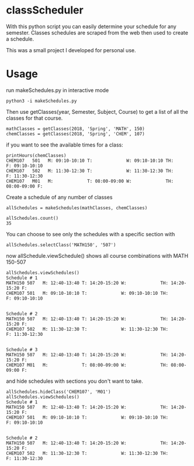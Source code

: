 # classScheduler

With this python script you can easily determine your schedule for any semester. Classes schedules are scraped from the web then used to create a schedule.

This was a small project I developed for personal use.

# Usage

run makeSchedules.py in interactive mode
```
python3 -i makeSchedules.py 
```
Then use getClasses(year, Semester, Subject, Course) to get a list of all the classes for that course.
```
mathClasses = getClasses(2018, 'Spring', 'MATH', 150)
chemClasses = getClasses(2018, 'Spring', 'CHEM', 107)
```

if you want to see the available times for a class:
```
printHours(chemClasses)
CHEM107   501   M: 09:10-10:10 T:             W: 09:10-10:10 TH:             F: 09:10-10:10
CHEM107   502   M: 11:30-12:30 T:             W: 11:30-12:30 TH:             F: 11:30-12:30
CHEM107   M01   M:             T: 08:00-09:00 W:             TH: 08:00-09:00 F:            
```
Create a schedule of any number of classes
```
allSchedules = makeSchedules(mathClasses, chemClasses)
```

```
allSchedules.count()
35
```
You can choose to see only the schedules with a specific section with
```
allSchedules.selectClass('MATH150', '507')
```

now allSchedule.viewSchedule() shows all course combinations with MATH 150-507
```
allSchedules.viewSchedules()
Schedule # 1
MATH150 507   M: 12:40-13:40 T: 14:20-15:20 W:             TH: 14:20-15:20 F:            
CHEM107 501   M: 09:10-10:10 T:             W: 09:10-10:10 TH:             F: 09:10-10:10


Schedule # 2
MATH150 507   M: 12:40-13:40 T: 14:20-15:20 W:             TH: 14:20-15:20 F:            
CHEM107 502   M: 11:30-12:30 T:             W: 11:30-12:30 TH:             F: 11:30-12:30


Schedule # 3
MATH150 507   M: 12:40-13:40 T: 14:20-15:20 W:             TH: 14:20-15:20 F:            
CHEM107 M01   M:             T: 08:00-09:00 W:             TH: 08:00-09:00 F:  
```

and hide schedules with sections you don't want to take.
```
allSchedules.hideClass('CHEM107', 'M01')
allSchedules.viewSchedules()
Schedule # 1
MATH150 507   M: 12:40-13:40 T: 14:20-15:20 W:             TH: 14:20-15:20 F:            
CHEM107 501   M: 09:10-10:10 T:             W: 09:10-10:10 TH:             F: 09:10-10:10


Schedule # 2
MATH150 507   M: 12:40-13:40 T: 14:20-15:20 W:             TH: 14:20-15:20 F:            
CHEM107 502   M: 11:30-12:30 T:             W: 11:30-12:30 TH:             F: 11:30-12:30
```


